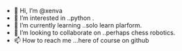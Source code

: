 - 👋 Hi, I’m @xenva
- 👀 I’m interested in ..python .
- 🌱 I’m currently learning ..solo learn plarform.
- 💞️ I’m looking to collaborate on ..perhaps chess robotics.
- 📫 How to reach me ...here of course on github 

<!---
xenva/xenva is a ✨ special ✨ repository because its `README.md` (this file) appears on your GitHub profile.
You can click the Preview link to take a look at your changes.
--->
